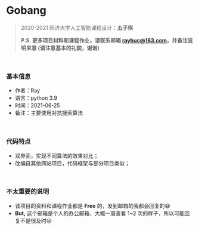 # Gobang
> 2020-2021 同济大学人工智能课程设计：**五子棋**
>
> **P.S. 更多项目材料和课程作业，请联系邮箱 rayhuc@163.com，并备注说明来意 (请注意基本的礼貌，谢谢)**

<br/>

### 基本信息

- 作者：Ray
- 语言：python 3.9
- 时间：2021-06-25
- 备注：主要使用对抗搜索算法

<br/>

### 代码特点

- 双界面，实现不同算法的效果对比；
- 改编自其他网站项目，代码框架与部分项目类似；

<br/>

### 不太重要的说明

- 该项目的资料和课程作业都是 **Free** 的，发到邮箱的我都会回复的:smile:
- **But,** 这个邮箱是个人的办公邮箱，大概一周查看 1~2 次的样子，所以可能回复不是很及时:cry:
